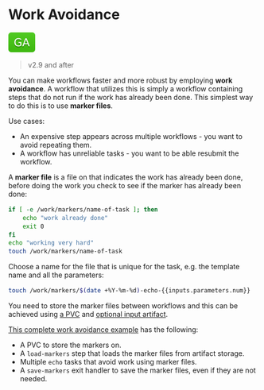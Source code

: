 # Work Avoidance

![GA](assets/ga.svg)

> v2.9 and after

You can make workflows faster and more robust by employing **work avoidance**. A workflow that utilizes this is simply a workflow containing steps that do not run if the work has already been done. This simplest way to do this is to use **marker files**.

Use cases:

* An expensive step appears across multiple workflows - you want to avoid repeating them.
* A workflow has unreliable tasks - you want to be able resubmit the workflow.

A **marker file** is a file on that indicates the work has already been done, before doing the work you check to see if the marker has already been done:

```bash
if [ -e /work/markers/name-of-task ]; then
    echo "work already done"
    exit 0
fi
echo "working very hard"
touch /work/markers/name-of-task
```

Choose a name for the file that is unique for the task, e.g. the template name and all the parameters:

```bash
touch /work/markers/$(date +%Y-%m-%d)-echo-{{inputs.parameters.num}}
```

You need to store the marker files between workflows and this can be achieved using [a PVC](fields.md#persistentvolumeclaim) and [optional input artifact](fields.md#artifact).

[This complete work avoidance example](https://raw.githubusercontent.com/argoproj/argo-workflows/master/examples/work-avoidance.yaml) has the following:

* A PVC to store the markers on.
* A `load-markers` step that loads the marker files from artifact storage.
* Multiple `echo` tasks that avoid work using marker files.
* A `save-markers` exit handler to save the marker files, even if they are not needed.
